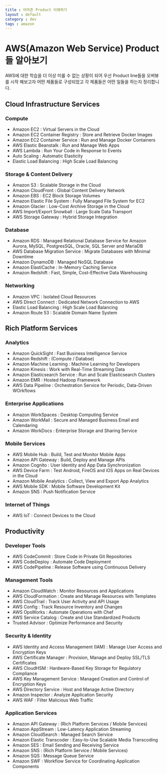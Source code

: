 ```yaml
---
title : 아마존 Product 이해하기
layout : default
category : dev
tags : amazon
---
```


# AWS(Amazon Web Service) Product들 알아보기

AWS에 대한 학습을 더 이상 미룰 수 없는 상황이 되어 우선 Product line들을 오버뷰를 시작 해보고자 어떤 제품들로 구성되었고 각 제품들은 어떤 일들을 하는지 정리합니다.


## Cloud Infrastructure Services

### Compute
- Amazon EC2 : Virtual Servers in the Cloud
- Amazon EC2 Container Registry : Store and Retrieve Docker Images
- Amazon EC2 Container Service : Run and Manage Docker Containers
- AWS Elastic Beanstalk : Run and Manage Web Apps
- AWS Lambda : Run Your Code in Response to Events
- Auto Scaling : Automatic Elasticity
- Elastic Load Balancing : High Scale Load Balancing

### Storage & Content Delivery
- Amazon S3 : Scalable Storage in the Cloud
- Amazon CloudFront : Global Content Delivery Network
- Amazon EBS : EC2 Block Storage Volumes
- Amazon Elastic File System : Fully Managed File System for EC2
- Amazon Glacier : Low-Cost Archive Storage in the Cloud
- AWS Import/Export Snowball : Large Scale Data Transport
- AWS Storage Gateway : Hybrid Storage Integration

### Database
- Amazon RDS : Managed Relational Database Service for Amazon Aurora, MySQL, PostgresSQL, Oracle, SQL Server and MariaDB
- AWS Database Migration Service : Migrate Databases with Minimal Downtime
- Amazon DynamoDB : Managed NoSQL Database
- Amazon ElastiCache : In-Memory Caching Service
- Amazon Redshift : Fast, Simple, Cost-Effective Data Warehousing

### Networking
- Amazon VPC : Isolated Cloud Resources
- AWS Direct Connect : Dedicated Network Connection to AWS
- Elastic Load Balancing : High Scale Load Balancing
- Amazon Route 53 : Scalable Domain Name System

## Rich Platform Services

### Analytics
- Amazon QuickSight : Fast Business Intelligence Service
- Amazon Redshift : (Compute / Databse)
- Amazon Machine Learning : Machine Learning for Developers
- Amazon Kinesis : Work with Real-Time Streaming Data
- Amazon Elasticsearch Service : Run and Scale Elasticsearch Clusters
- Amazon EMR : Hosted Hadoop Framework
- AWS Data Pipeline : Orchestration Service for Periodic, Data-Driven WOrkflows

### Enterprise Applications
- Amazon WorkSpaces : Desktop Computing Service
- Amazon WorkMail : Secure and Managed Business Email and Calendaring
- Amazon WorkDocs : Enterprise Storage and Sharing Service

### Mobile Services
- AWS Mobile Hub : Build, Test and Monitor Mobile Apps
- Amazon API Gateway : Build, Deploy and Manage APIs
- Amazon Cognito : User Identity and App Data Synchronization
- AWS Device Farm : Test Android, FireOS and iOS Apps on Real Devices in the Cloud
- Amazon Mobile Analytics : Collect, View and Export App Analytics
- AWS Mobile SDK : Mobile Software Development Kit
- Amazon SNS : Push Notification Service

### Internet of Things
- AWS IoT : Connect Devices to the Cloud

## Productivity

### Developer Tools
- AWS CodeCommit : Store Code in Private Git Repositories
- AWS CodeDeploy : Automate Code Deployment
- AWS CodePipeline : Release Software using Continuous Delivery

### Management Tools
- Amazon CloudWatch : Monitor Resources and Applications
- AWS CloudFormation : Create and Manage Resources with Templates
- AWS CloudTrail : Track User Activity and API Usage
- AWS Config : Track Resource Inventory and Changes
- AWS OpsWorks : Automate Operations with Chef
- AWS Service Catalog : Create and Use Standardized Products
- Trusted Advisor : Optimize Performance and Security

### Security & Identity
- AWS Identity and Access Management (IAM) : Manage User Access and Encryption Keys
- AWS Certificate Manager : Provision, Manage and Deploy SSL/TLS Certificates
- AWS CloudHSM : Hardware-Based Key Storage for Regulatory Compliance
- AWS Key Management Service : Managed Creation and Control of Encryption Keys
- AWS Directory Service : Host and Manage Active Directory
- Amazon Inspector : Analyze Application Security
- AWS WAF : Filter Malicious Web Traffic

### Application Services
- Amazon API Gateway : (Rich Platform Services / Mobile Services)
- Amazon AppStream : Low-Latency Application Streaming
- Amazon CloudSearch : Managed Search Service
- Amazon Elastic Transcoder : Easy-to-Use Scalable Media Transcoding
- Amazon SES : Email Sending and Receiving Service
- Amazon SNS : (Rich Platform Service / Mobile Services)
- Amazon SQS : Message Queue Service
- Amazon SWF : Workflow Service for Coordinating Application Components
